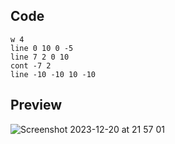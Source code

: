 ## Code
```
w 4
line 0 10 0 -5
line 7 2 0 10
cont -7 2
line -10 -10 10 -10
```
## Preview

![Screenshot 2023-12-20 at 21 57 01](https://github.com/Mistium/Origin-OS/assets/92952823/a3a37b09-de3b-4260-b4e2-98c5625d31b6)
